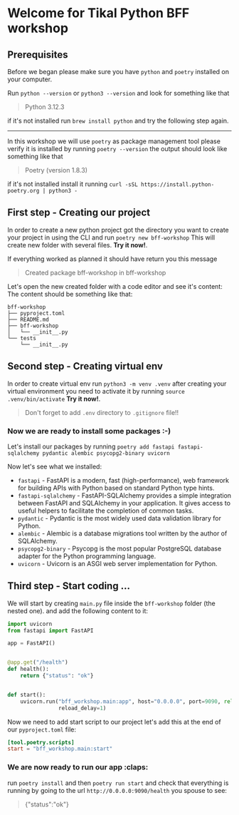 # Welcome for Tikal Python BFF workshop

## Prerequisites

Before we began please make sure you have `python` and `poetry` installed on your computer. 

Run `python --version` or `python3 --version` and look for something like that 
> Python 3.12.3 

if it's not installed run `brew install python` and try the following step again.

---

In this workshop we will use `poetry` as package management tool please verify it is installed by running `poetry --version` the output should look like something like that 
> Poetry (version 1.8.3)

if it's not installed install it running `curl -sSL https://install.python-poetry.org | python3 -`

## First step - Creating our project

In order to create a new python project got the directory you want to create your project in using the CLI and run `poetry new bff-workshop`
This will create new folder with several files. **Try it now!**. 

If everything worked as planned it should have return you this message 
> Created package bff-workshop in bff-workshop

Let's open the new created folder with a code editor and see it's content: 
The content should be something like that:
```
bff-workshop
├── pyproject.toml
├── README.md
├── bff-workshop
│   └── __init__.py
└── tests
    └── __init__.py
```

## Second step - Creating virtual env

In order to create virtual env run `python3 -m venv .venv` after creating your virtual environment you need to activate it by running 
`source .venv/bin/activate` **Try it now!**.

> Don't forget to add `.env` directory to `.gitignore` file!!

### Now we are ready to install some packages :-)

Let's install our packages by running `poetry add fastapi fastapi-sqlalchemy pydantic alembic psycopg2-binary uvicorn`

Now let's see what we installed:

- `fastapi` - FastAPI is a modern, fast (high-performance), web framework for building APIs with Python based on standard Python type hints.
- `fastapi-sqlalchemy` - FastAPI-SQLAlchemy provides a simple integration between FastAPI and SQLAlchemy in your application. It gives access to useful helpers to facilitate the completion of common tasks.
- `pydantic` - Pydantic is the most widely used data validation library for Python.
- `alembic` - Alembic is a database migrations tool written by the author of SQLAlchemy.
- `psycopg2-binary` - Psycopg is the most popular PostgreSQL database adapter for the Python programming language.
- `uvicorn` - Uvicorn is an ASGI web server implementation for Python.

## Third step - Start coding ...

We will start by creating `main.py` file inside the `bff-workshop` folder (the nested one).
and add the following content to it:

```python
import uvicorn
from fastapi import FastAPI

app = FastAPI()


@app.get("/health")
def health():
    return {"status": "ok"}


def start():
    uvicorn.run("bff_workshop.main:app", host="0.0.0.0", port=9090, reload=True, reload_dirs=["bff_workshop/"],
                reload_delay=1)
```

Now we need to add start script to our project let's add this at the end of our `pyproject.toml` file:

```toml
[tool.poetry.scripts]
start = "bff_workshop.main:start"
```

### We are now ready to run our app :claps:

run `poetry install` and then `poetry run start` and check that everything is running by going to the
url `http://0.0.0.0:9090/health` you spouse to see:
> {"status":"ok"}



